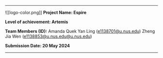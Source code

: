 
---
![[logo-color.png]]
**Project Name: Espire**

**Level of achievement: Artemis**

**Team Members (ID):**
Amanda Quek Yan Ling ([e1138701@u.nus.edu](mailto:e11387012@u.nus.edu))
Zheng Jia Wen ([e1138853@u.nus.edu@u.nus.edu](mailto:e1138853@u.nus.edu))

**Submission Date: 20 May 2024**

---
